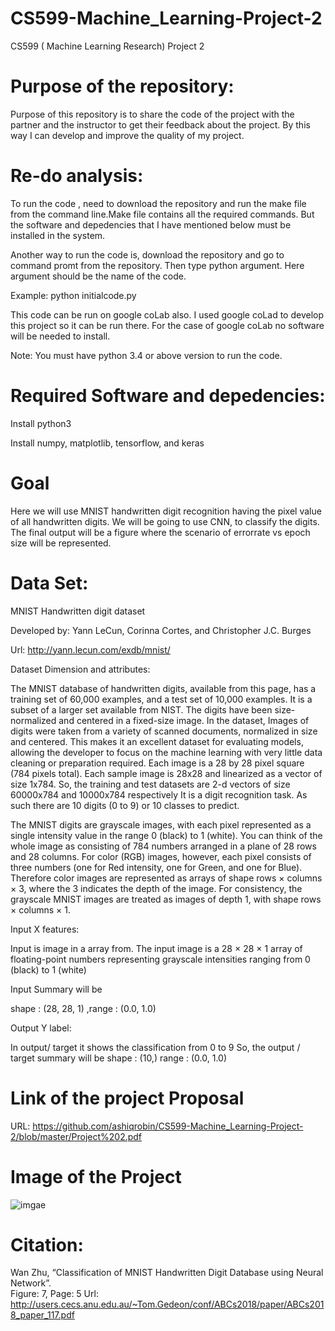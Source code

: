 # CS599-Machine_Learning-Project-2
CS599 ( Machine Learning Research) Project 2
# Purpose of the repository:
Purpose of this repository is to share the code of the project with the partner and the instructor to get their feedback about the project. By this way I can develop and improve the quality of my project.

# Re-do analysis:
To run the code , need to download the repository and run the make file from the command line.Make  file contains all the required commands. But the software and depedencies that I have mentioned below must be installed in the system.

Another way to run the code is, download the repository and go to command promt from the repository. Then type python argument. Here argument should be the name of the code. 

Example: python initialcode.py

This code can be run on google coLab also. I used google coLad to develop this project so it can be run there. For the case of google coLab no software will be needed to install.

Note: You must have python 3.4 or above version to run the code.
# Required Software and depedencies:
Install python3

Install numpy, matplotlib, tensorflow, and keras

# Goal

Here we will use MNIST handwritten digit recognition having the pixel value of all handwritten digits. We will be going to use CNN, to classify the digits. The final output will be a figure where the scenario of errorrate vs epoch size will be represented. 

# Data Set: 
MNIST Handwritten digit dataset

Developed by: Yann LeCun, Corinna Cortes, and Christopher J.C. Burges

Url: http://yann.lecun.com/exdb/mnist/

Dataset Dimension and attributes: 

The MNIST database of handwritten digits, available from this page, has a training set of 60,000 examples, and a test set of 10,000 examples. It is a subset of a larger set available from NIST. The digits have been size-normalized and centered in a fixed-size image. In the dataset, Images of digits were taken from a variety of scanned documents, normalized in size and centered. This makes it an excellent dataset for evaluating models, allowing the developer to focus on the machine learning with very little data cleaning or preparation required. Each image is a 28 by 28 pixel square (784 pixels total). Each sample image is 28x28 and linearized as a vector of size 1x784. So, the training and test datasets are 2-d vectors of size 60000x784 and 10000x784 respectively It is a digit recognition task. As such there are 10 digits (0 to 9) or 10 classes to predict.

The MNIST digits are grayscale images, with each pixel represented as a single intensity value in the range 0 (black) to 1 (white). You can think of the whole image as consisting of 784 numbers arranged in a plane of 28 rows and 28 columns. For color (RGB) images, however, each pixel consists of three numbers (one for Red intensity, one for Green, and one for Blue). Therefore color images are represented as arrays of shape rows × columns × 3, where the 3 indicates the depth of the image. For consistency, the grayscale MNIST images are treated as images of depth 1, with shape rows × columns × 1.

Input X features:

Input  is image in a array from. The input image is a 28 × 28 × 1 array of floating-point numbers representing grayscale intensities ranging from 0 (black) to 1 (white)

Input Summary will be

shape : (28, 28, 1) ,range : (0.0, 1.0)

Output Y label:

In output/ target it shows the classification from 0 to 9
So, the output / target summary will be
shape : (10,)  range : (0.0, 1.0)


# Link of the project Proposal
 URL: https://github.com/ashiqrobin/CS599-Machine_Learning-Project-2/blob/master/Project%202.pdf
 
# Image of the Project
![imgae](https://github.com/ashiqrobin/CS599-Machine_Learning-Project-2/blob/master/figure.JPG)

# Citation: 
Wan Zhu, “Classification of MNIST Handwritten Digit Database using Neural Network”.  
Figure: 7, Page: 5
Url: http://users.cecs.anu.edu.au/~Tom.Gedeon/conf/ABCs2018/paper/ABCs2018_paper_117.pdf
